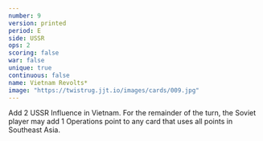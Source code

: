 ```yaml
---
number: 9
version: printed
period: E
side: USSR
ops: 2
scoring: false
war: false
unique: true
continuous: false
name: Vietnam Revolts*
image: "https://twistrug.jjt.io/images/cards/009.jpg"
---
```

Add 2 USSR Influence in Vietnam. For the remainder of the turn, the Soviet player may add 1 Operations point to any card that uses all points in Southeast Asia.
